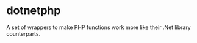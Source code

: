 dotnetphp
=========

A set of wrappers to make PHP functions work more like their .Net library counterparts.